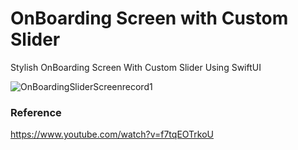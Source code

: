 # OnBoarding Screen with Custom Slider

Stylish OnBoarding Screen With Custom Slider Using SwiftUI

![OnBoardingSliderScreenrecord1](https://user-images.githubusercontent.com/3436468/98817388-fe7f0980-2464-11eb-8e5f-92f573b00cb1.gif)

### Reference

https://www.youtube.com/watch?v=f7tqEOTrkoU
